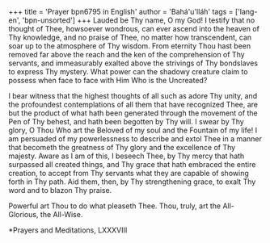 +++
title = 'Prayer bpn6795 in English'
author = 'Bahá'u'lláh'
tags = ['lang-en', 'bpn-unsorted']
+++
Lauded be Thy name, O my God! I testify that no thought of Thee, howsoever wondrous, can ever ascend into the heaven of Thy knowledge, and no praise of Thee, no matter how transcendent, can soar up to the atmosphere of Thy wisdom. From eternity Thou hast been removed far above the reach and the ken of the comprehension of Thy servants, and immeasurably exalted above the strivings of Thy bondslaves to express Thy mystery. What power can the shadowy creature claim to possess when face to face with Him Who is the Uncreated?

I bear witness that the highest thoughts of all such as adore Thy unity, and the profoundest contemplations of all them that have recognized Thee, are but the product of what hath been generated through the movement of the Pen of Thy behest, and hath been begotten by Thy will. I swear by Thy glory, O Thou Who art the Beloved of my soul and the Fountain of my life! I am persuaded of my powerlessness to describe and extol Thee in a manner that becometh the greatness of Thy glory and the excellence of Thy majesty. Aware as I am of this, I beseech Thee, by Thy mercy that hath surpassed all created things, and Thy grace that hath embraced the entire creation, to accept from Thy servants what they are capable of showing forth in Thy path. Aid them, then, by Thy strengthening grace, to exalt Thy word and to blazon Thy praise.

Powerful art Thou to do what pleaseth Thee. Thou, truly, art the All-Glorious, the All-Wise.


*Prayers and Meditations, LXXXVIII
